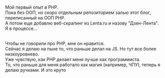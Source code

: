 Мой первый опыт в PHP.<br>
Пока без ООП, но скоро отдельным репозиторием залью этот блог, переписанный на ООП PHP.<br>
А потом еще добавлю веб-скрапинг из Lenta.ru и назову "Дзен-Лента". Я в процессе...<br><br>

Чтобы не говорили про PHP, мне он нравится.<br>
Сейчас я делаю на пыхе то, что раньше делал на JS. Но тут все более низкоуровнево.<br>
Уже чувствую, как PHP делает меня лучше как программиста.<br>
То, что раньше для меня работало как магия (например, ЧПУ), теперь я делаю ручками. И это круто
